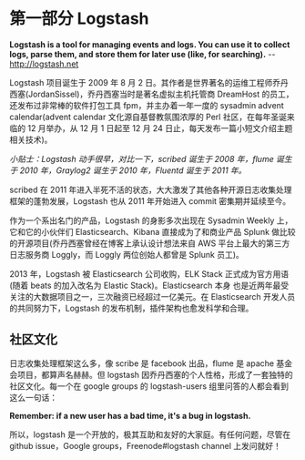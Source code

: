 第一部分 Logstash
=======================

**Logstash is a tool for managing events and logs. You can use it to collect logs, parse them, and store them for later use (like, for searching).**
                                  -- <http://logstash.net>

Logstash 项目诞生于 2009 年 8 月 2 日。其作者是世界著名的运维工程师乔丹西塞(JordanSissel)，乔丹西塞当时是著名虚拟主机托管商 DreamHost 的员工，还发布过非常棒的软件打包工具 fpm，并主办着一年一度的 sysadmin advent calendar(advent calendar 文化源自基督教氛围浓厚的 Perl 社区，在每年圣诞来临的 12 月举办，从 12 月 1 日起至 12 月 24 日止，每天发布一篇小短文介绍主题相关技术)。

*小贴士：Logstash 动手很早，对比一下，scribed 诞生于 2008 年，flume 诞生于 2010 年，Graylog2 诞生于 2010 年，Fluentd 诞生于 2011 年。*

scribed 在 2011 年进入半死不活的状态，大大激发了其他各种开源日志收集处理框架的蓬勃发展，Logstash 也从 2011 年开始进入 commit 密集期并延续至今。

作为一个系出名门的产品，Logstash 的身影多次出现在 Sysadmin Weekly 上，它和它的小伙伴们 Elasticsearch、Kibana 直接成为了和商业产品 Splunk 做比较的开源项目(乔丹西塞曾经在博客上承认设计想法来自 AWS 平台上最大的第三方日志服务商 Loggly，而 Loggly 两位创始人都曾是 Splunk 员工)。

2013 年，Logstash 被 Elasticsearch 公司收购，ELK Stack 正式成为官方用语(随着 beats 的加入改名为 Elastic Stack)。Elasticsearch 本身 也是近两年最受关注的大数据项目之一，三次融资已经超过一亿美元。在 Elasticsearch 开发人员的共同努力下，Logstash 的发布机制，插件架构也愈发科学和合理。

## 社区文化

日志收集处理框架这么多，像 scribe 是 facebook 出品，flume 是 apache 基金会项目，都算声名赫赫。但 logstash 因乔丹西塞的个人性格，形成了一套独特的社区文化。每一个在 google groups 的 logstash-users 组里问答的人都会看到这么一句话：

**Remember: if a new user has a bad time, it's a bug in logstash.**

所以，logstash 是一个开放的，极其互助和友好的大家庭。有任何问题，尽管在 github issue，Google groups，Freenode#logstash channel 上发问就好！
